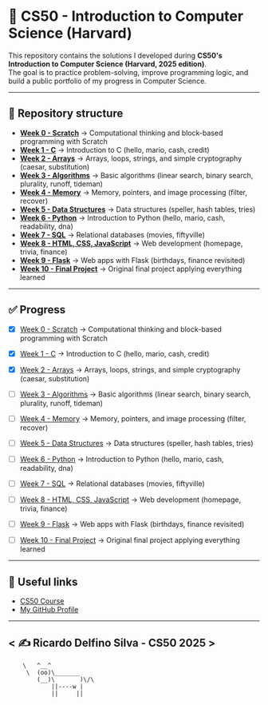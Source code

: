 # 📘 CS50 - Introduction to Computer Science (Harvard)

This repository contains the solutions I developed during **CS50's Introduction to Computer Science (Harvard, 2025 edition)**.  
The goal is to practice problem-solving, improve programming logic, and build a public portfolio of my progress in Computer Science.

---

## 📂 Repository structure

- [**Week 0 - Scratch**](week0-scratch/) → Computational thinking and block-based programming with Scratch  
- [**Week 1 - C**](week1-c/) → Introduction to C (hello, mario, cash, credit)  
- [**Week 2 - Arrays**](week2-arrays/) → Arrays, loops, strings, and simple cryptography (caesar, substitution)  
- [**Week 3 - Algorithms**](week3-algorithms/) → Basic algorithms (linear search, binary search, plurality, runoff, tideman)  
- [**Week 4 - Memory**](week4-memory/) → Memory, pointers, and image processing (filter, recover)  
- [**Week 5 - Data Structures**](week5-data-structures/) → Data structures (speller, hash tables, tries)  
- [**Week 6 - Python**](week6-python/) → Introduction to Python (hello, mario, cash, readability, dna)  
- [**Week 7 - SQL**](week7-sql/) → Relational databases (movies, fiftyville)  
- [**Week 8 - HTML, CSS, JavaScript**](week8-html-css-js/) → Web development (homepage, trivia, finance)  
- [**Week 9 - Flask**](week9-flask/) → Web apps with Flask (birthdays, finance revisited)  
- [**Week 10 - Final Project**](week10-final-project/) → Original final project applying everything learned
 

---

## ✅ Progress

- [x] [Week 0 - Scratch](week0-scratch/) → Computational thinking and block-based programming with Scratch  
- [x] [Week 1 - C](week1-c/) → Introduction to C (hello, mario, cash, credit)  
- [x] [Week 2 - Arrays](week2-arrays/) → Arrays, loops, strings, and simple cryptography (caesar, substitution)  
- [ ] [Week 3 - Algorithms](week3-algorithms/) → Basic algorithms (linear search, binary search, plurality, runoff, tideman)  
- [ ] [Week 4 - Memory](week4-memory/) → Memory, pointers, and image processing (filter, recover)  
- [ ] [Week 5 - Data Structures](week5-data-structures/) → Data structures (speller, hash tables, tries)  
- [ ] [Week 6 - Python](week6-python/) → Introduction to Python (hello, mario, cash, readability, dna)  
- [ ] [Week 7 - SQL](week7-sql/) → Relational databases (movies, fiftyville)  
- [ ] [Week 8 - HTML, CSS, JavaScript](week8-html-css-js/) → Web development (homepage, trivia, finance)  
- [ ] [Week 9 - Flask](week9-flask/) → Web apps with Flask (birthdays, finance revisited)  
- [ ] [Week 10 - Final Project](week10-final-project/) → Original final project applying everything learned


---


## 🔗 Useful links
- [CS50 Course](https://cs50.harvard.edu/x/)  
- [My GitHub Profile](https://github.com/ricardodelfino)  

---

< ✍️ Ricardo Delfino Silva - CS50 2025 >
 -------------
        \   ^__^
         \  (oo)\_______
            (__)\       )\/\
                ||----w |
                ||     ||
